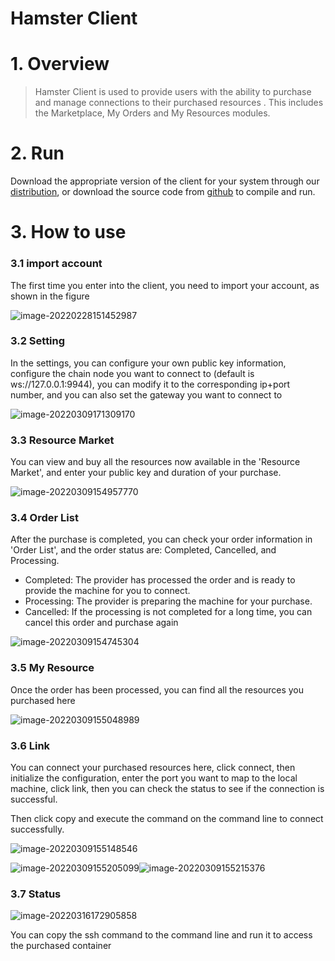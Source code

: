 # Hamster Client

# 1. Overview

> Hamster Client is used to provide users with the ability to purchase and manage connections to their purchased resources . This includes the Marketplace, My Orders and My Resources modules.

# 2. Run

Download the appropriate version of the client for your system through our [distribution](https://github.com/hamster-shared/hamster-client/releases), or download the source code from [github](https://github.com/hamster-shared/hamster-client) to compile and run.

# 3. How to use

### 3.1 import account

The first time you enter into the client, you need to import your account, as shown in the figure

![image-20220228151452987](https://gitee.com/lzw657434763/pictures/raw/master/Blog/20220228151453.png)





### 3.2 Setting

In the settings, you can configure your own public key information, configure the chain node you want to connect to (default is ws://127.0.0.1:9944), you can modify it to the corresponding ip+port number, and you can also set the gateway you want to connect to

![image-20220309171309170](https://gitee.com/lzw657434763/pictures/raw/master/Blog/20220309171309.png)

### 3.3 Resource Market

You can view and buy all the resources now available in the 'Resource Market', and enter your public key and duration of your purchase.

![image-20220309154957770](https://gitee.com/lzw657434763/pictures/raw/master/Blog/20220309154957.png)

### 3.4 Order List

After the purchase is completed, you can check your order information in 'Order List', and the order status are: Completed, Cancelled, and Processing.

- Completed: The provider has processed the order and is ready to provide the machine for you to connect.
- Processing: The provider is preparing the machine for your purchase.
- Cancelled: If the processing is not completed for a long time, you can cancel this order and purchase again

![image-20220309154745304](https://gitee.com/lzw657434763/pictures/raw/master/Blog/20220309154745.png)





### 3.5 My Resource

Once the order has been processed, you can find all the resources you purchased here

![image-20220309155048989](https://gitee.com/lzw657434763/pictures/raw/master/Blog/20220309155049.png)



### 3.6 Link

You can connect your purchased resources here, click connect, then initialize the configuration, enter the port you want to map to the local machine, click link, then you can check the status to see if the connection is successful. 	

Then click copy and execute the command on the command line to connect successfully.

![image-20220309155148546](https://gitee.com/lzw657434763/pictures/raw/master/Blog/20220309155148.png)

![image-20220309155205099](https://gitee.com/lzw657434763/pictures/raw/master/Blog/20220309155205.png)![image-20220309155215376](https://gitee.com/lzw657434763/pictures/raw/master/Blog/20220309155215.png)



### 3.7 Status

![image-20220316172905858](https://gitee.com/lzw657434763/pictures/raw/master/Blog/20220316172906.png)

You can copy the ssh command to the command line and run it to access the purchased container
